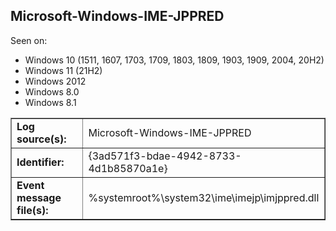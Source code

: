 ## Microsoft-Windows-IME-JPPRED

Seen on:
* Windows 10 (1511, 1607, 1703, 1709, 1803, 1809, 1903, 1909, 2004, 20H2)
* Windows 11 (21H2)
* Windows 2012
* Windows 8.0
* Windows 8.1

<table border="1" class="docutils">
  <tbody>
    <tr>
      <td><b>Log source(s):</b></td>
      <td>Microsoft-Windows-IME-JPPRED</td>
    </tr>
    <tr>
      <td><b>Identifier:</b></td>
      <td>{3ad571f3-bdae-4942-8733-4d1b85870a1e}</td>
    </tr>
    <tr>
      <td><b>Event message file(s):</b></td>
      <td>%systemroot%\system32\ime\imejp\imjppred.dll</td>
    </tr>
  </tbody>
</table>

&nbsp;

